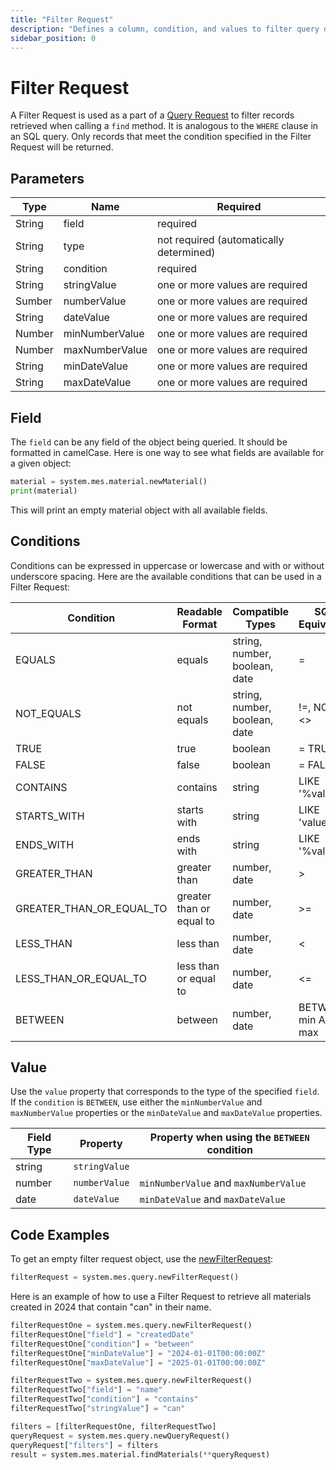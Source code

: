 ```yaml
---
title: "Filter Request"
description: "Defines a column, condition, and values to filter query data by."
sidebar_position: 0
---
```


# Filter Request
A Filter Request is used as a part of a [Query Request](./query-request-guide.md) to filter records retrieved when 
calling a `find` method. It is analogous to the `WHERE` clause in an SQL query. Only records that meet the condition 
specified in the Filter Request will be returned.

## Parameters
| Type   | Name           | Required                                |
|--------| -------------- | --------------------------------------- |
| String | field          | required                                |
| String | type           | not required (automatically determined) |
| String | condition      | required                                |
| String | stringValue    | one or more values are required         |
| Sumber | numberValue    | one or more values are required         |
| String | dateValue      | one or more values are required         |
| Number | minNumberValue | one or more values are required         |
| Number | maxNumberValue | one or more values are required         |
| String | minDateValue   | one or more values are required         |
| String | maxDateValue   | one or more values are required         |

## Field
The `field` can be any field of the object being queried. It should be formatted in camelCase. Here is one way to see
what fields are available for a given object:

```python
material = system.mes.material.newMaterial()
print(material)
```

This will print an empty material object with all available fields.

## Conditions
Conditions can be expressed in uppercase or lowercase and with or without underscore spacing. Here are the available 
conditions that can be used in a Filter Request:

| Condition                | Readable Format          | Compatible Types              | SQL Equivalent      |
|--------------------------| ------------------------ | ----------------------------- |---------------------|
| EQUALS                   | equals                   | string, number, boolean, date | =                   |
| NOT_EQUALS               | not equals               | string, number, boolean, date | !=, NOT =, \<\>     |
| TRUE                     | true                     | boolean                       | = TRUE              |
| FALSE                    | false                    | boolean                       | = FALSE             |
| CONTAINS                 | contains                 | string                        | LIKE '%value%'      |
| STARTS_WITH              | starts with              | string                        | LIKE 'value%'       |
| ENDS_WITH                | ends with                | string                        | LIKE '%value'       |
| GREATER_THAN             | greater than             | number, date                  | \>                  |
| GREATER_THAN_OR_EQUAL_TO | greater than or equal to | number, date                  | \>=                 |
| LESS_THAN                | less than                | number, date                  | \<                  |
| LESS_THAN_OR_EQUAL_TO    | less than or equal to    | number, date                  | \<=                 |
| BETWEEN                  | between                  | number, date                  | BETWEEN min AND max |

## Value
Use the `value` property that corresponds to the type of the specified `field`. If the `condition` is `BETWEEN`, use
either the `minNumberValue` and `maxNumberValue` properties or the `minDateValue` and `maxDateValue` properties.

| Field Type | Property      | Property when using the `BETWEEN` condition |
| ---------- | ------------- |---------------------------------------------|
| string     | `stringValue` |                                             |
| number     | `numberValue` | `minNumberValue` and `maxNumberValue`       |
| date       | `dateValue`   | `minDateValue` and `maxDateValue`           |

## Code Examples
To get an empty filter request object, use the [newFilterRequest](../../appendix/script-api/query-script-api/new-filter-request.md):

```python
filterRequest = system.mes.query.newFilterRequest()
```

Here is an example of how to use a Filter Request to retrieve all materials created in 2024 that contain "can" in
their name.

```python  
filterRequestOne = system.mes.query.newFilterRequest()  
filterRequestOne["field"] = "createdDate"  
filterRequestOne["condition"] = "between"  
filterRequestOne["minDateValue"] = "2024-01-01T00:00:00Z"
filterRequestOne["maxDateValue"] = "2025-01-01T00:00:00Z"

filterRequestTwo = system.mes.query.newFilterRequest()  
filterRequestTwo["field"] = "name"  
filterRequestTwo["condition"] = "contains"  
filterRequestTwo["stringValue"] = "can"  

filters = [filterRequestOne, filterRequestTwo]  
queryRequest = system.mes.query.newQueryRequest()  
queryRequest["filters"] = filters  
result = system.mes.material.findMaterials(**queryRequest)  
```
